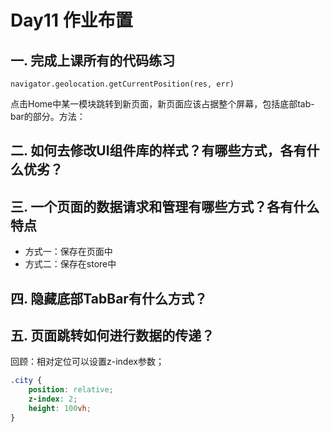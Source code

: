 # Day11 作业布置

## 一. 完成上课所有的代码练习

`navigator.geolocation.getCurrentPosition(res, err)`

点击Home中某一模块跳转到新页面，新页面应该占据整个屏幕，包括底部tab-bar的部分。方法：



## 二. 如何去修改UI组件库的样式？有哪些方式，各有什么优劣？







## 三. 一个页面的数据请求和管理有哪些方式？各有什么特点

* 方式一：保存在页面中
* 方式二：保存在store中





## 四. 隐藏底部TabBar有什么方式？







## 五. 页面跳转如何进行数据的传递？



















回顾：相对定位可以设置z-index参数；

```css
.city {
    position: relative;
    z-index: 2;
    height: 100vh;
}
```

























